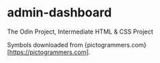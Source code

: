 # admin-dashboard

The Odin Project, Intermediate HTML &amp; CSS Project

Symbols downloaded from {pictogrammers.com}[https://pictogrammers.com].
